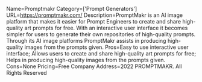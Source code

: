 Name=Promptmakr
Category=['Prompt Generators']
URL=https://promptmakr.com/
Description=PromptMakr is an AI image platform that makes it easier for Prompt Engineers to create and share high-quality art prompts for free. With an interactive user interface it becomes simpler for users to generate their own repositories of high-quality prompts. Through its AI image platforms PromptMakr assists in producing high-quality images from the prompts given.
Pros=Easy to use interactive user interface; Allows users to create and share high-quality art prompts for free; Helps in producing high-quality images from the prompts given.
Cons=None
Pricing=Free
Company Address=2022 PROMPTMAKR. All Rights Reserved
